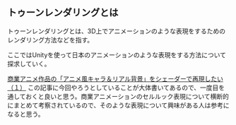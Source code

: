 ## トゥーンレンダリングとは
トゥーンレンダリングとは、3D上でアニメーションのような表現をするためのレンダリング方法などを指す。

ここではUnityを使って日本のアニメーションのような表現をする方法について探求していく。

[商業アニメ作品の「アニメ風キャラ＆リアル背景」をシェーダーで再現したい（１）](https://note.com/zerodot/n/n42a3aecab98f)
この記事に今回やろうとしていることが大体書いてあるので、一度目を通しておくと良いと思う。商業アニメーションのセルルック表現について横断的にまとめて考察されているので、そのような表現について興味がある人は参考になると思う。

